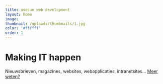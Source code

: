 ```yaml
---
title: usecue web development
layout: home
image:
thumbnail: /uploads/thumbnails/1.jpg
color: '#ffffff'
order: 1
---
```



# Making IT happen

Nieuwsbrieven, magazines, websites, webapplicaties, intranetsites... [Meer weten?](/contact)